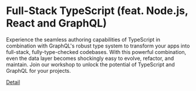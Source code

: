 # Full-Stack TypeScript (feat. Node.js, React and GraphQL)

Experience the seamless authoring capabilities of TypeScript in combination with GraphQL's robust type system to transform your apps into full-stack, fully-type-checked codebases. With this powerful combination, even the data layer becomes shockingly easy to evolve, refactor, and maintain. Join our workshop to unlock the potential of TypeScript and GraphQL for your projects. 

[Detail](https://eduitfree.com/PS1A)